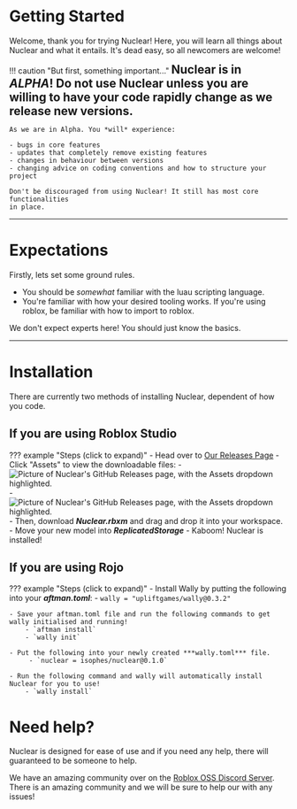 # Getting Started

Welcome, thank you for trying Nuclear! Here, you will
learn all things about Nuclear and what it entails. It's dead easy, so all
newcomers are welcome!

!!! caution "But first, something important..."
	**<span style="font-size: 1.5em; color: var(--nuclear-accent);">
	Nuclear is in *ALPHA*! Do not use Nuclear unless you are willing to
    have your code rapidly change as we release new versions.
	</span>**

	As we are in Alpha. You *will* experience:

	- bugs in core features
	- updates that completely remove existing features
	- changes in behaviour between versions
	- changing advice on coding conventions and how to structure your project

	Don't be discouraged from using Nuclear! It still has most core functionalities
    in place.

---

# Expectations

Firstly, lets set some ground rules.

- You should be *somewhat* familiar with the luau scripting language.
- You're familiar with how your desired tooling works. If you're using roblox, be familiar with how to import
to roblox.
  
We don't expect experts here! You should just know the basics.

-----

# Installation

There are currently two methods of installing Nuclear, dependent of how you code.

## If you are using Roblox Studio
??? example "Steps (click to expand)"
	- Head over to [Our Releases Page](https://github.com/iSophes/Nuclear)
	- Click "Assets" to view the downloadable files:
	- ![Picture of Nuclear's GitHub Releases page, with the Assets dropdown highlighted.]()
	- ![Picture of Nuclear's GitHub Releases page, with the Assets dropdown highlighted.]()
	- Then, download ***Nuclear.rbxm*** and drag and drop it into your workspace.
	- Move your new model into ***ReplicatedStorage***
	- Kaboom! Nuclear is installed!

## If you are using Rojo
??? example "Steps (click to expand)"
	- Install Wally by putting the following into your ***aftman.toml***:
  		- `wally = "upliftgames/wally@0.3.2"`

	- Save your aftman.toml file and run the following commands to get wally initialised and running!
    	- `aftman install`
    	- `wally init`

	- Put the following into your newly created ***wally.toml*** file.
    	 - `nuclear = isophes/nuclear@0.1.0`

	- Run the following command and wally will automatically install Nuclear for you to use!
		- `wally install`

# Need help?

Nuclear is designed for ease of use and if you need any help, there will guaranteed to be someone
to help.

We have an amazing community over on the [Roblox OSS Discord Server](https://discord.gg/h2NV8PqhAD). 
There is an amazing community and we will be sure to help our with any issues!



